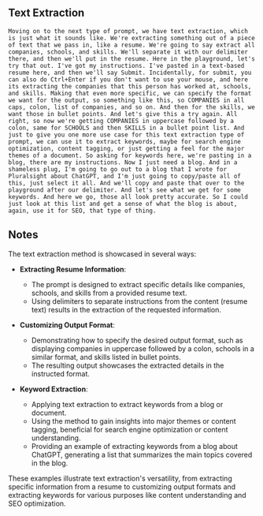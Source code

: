 ## Text Extraction
```
Moving on to the next type of prompt, we have text extraction, which is just what it sounds like. We're extracting something out of a piece of text that we pass in, like a resume. We're going to say extract all companies, schools, and skills. We'll separate it with our delimiter there, and then we'll put in the resume. Here in the playground, let's try that out. I've got my instructions. I've pasted in a text‑based resume here, and then we'll say Submit. Incidentally, for submit, you can also do Ctrl+Enter if you don't want to use your mouse, and here its extracting the companies that this person has worked at, schools, and skills. Making that even more specific, we can specify the format we want for the output, so something like this, so COMPANIES in all caps, colon, list of companies, and so on. And then for the skills, we want those in bullet points. And let's give this a try again. All right, so now we're getting COMPANIES in uppercase followed by a colon, same for SCHOOLS and then SKILLS in a bullet point list. And just to give you one more use case for this text extraction type of prompt, we can use it to extract keywords, maybe for search engine optimization, content tagging, or just getting a feel for the major themes of a document. So asking for keywords here, we're pasting in a blog, there are my instructions. Now I just need a blog. And in a shameless plug, I'm going to go out to a blog that I wrote for Pluralsight about ChatGPT, and I'm just going to copy/paste all of this, just select it all. And we'll copy and paste that over to the playground after our delimiter. And let's see what we get for some keywords. And here we go, those all look pretty accurate. So I could just look at this list and get a sense of what the blog is about, again, use it for SEO, that type of thing.
```

## Notes
The text extraction method is showcased in several ways:

- **Extracting Resume Information**:
  - The prompt is designed to extract specific details like companies, schools, and skills from a provided resume text.
  - Using delimiters to separate instructions from the content (resume text) results in the extraction of the requested information.

- **Customizing Output Format**:
  - Demonstrating how to specify the desired output format, such as displaying companies in uppercase followed by a colon, schools in a similar format, and skills listed in bullet points.
  - The resulting output showcases the extracted details in the instructed format.

- **Keyword Extraction**:
  - Applying text extraction to extract keywords from a blog or document.
  - Using the method to gain insights into major themes or content tagging, beneficial for search engine optimization or content understanding.
  - Providing an example of extracting keywords from a blog about ChatGPT, generating a list that summarizes the main topics covered in the blog.

These examples illustrate text extraction's versatility, from extracting specific information from a resume to customizing output formats and extracting keywords for various purposes like content understanding and SEO optimization.